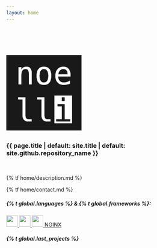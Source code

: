 ```yaml
---
layout: home
---
```



<br>
<br>
<h1 class="header center"><img style="height: 200px; width: 200px;" src="assets/images/noelli.png" alt=""></h1>
<h3 class="no-top-margin header center">{{ page.title | default: site.title | default: site.github.repository_name }}</h3>
<br>
<div class="row center">
    <p class="flow-text">
        {% tf home/description.md %}
    </p>
    <p class="flow-text">
        {% tf home/contact.md %}<br>
        <a class="icon-large" target="_blank" href="mailto:{{ site.email }}"><i class="fa fa-envelope green-text" style=""></i></a>
    </p>
</div>
<div class="separator">
    <h5>{% t global.languages %} & {% t global.frameworks %}:</h5>
</div>
<div class="row center">
    <a class="btn btn-flat waves-effect waves-light waves-green icon-large tooltipped" data-position="top" data-tooltip="python.org" href="https://python.org">
        <i class="fab fa-python"></i>
    </a>
    <a class="btn btn-flat waves-effect waves-light waves-green icon-large tooltipped" data-position="top" data-tooltip="flask.palletsprojects.com" href="https://flask.palletsprojects.com/">
        <img height="30px" width="30px" src='{{ "/assets/images/flask.png" | prepend: site.baseurl_root }}'>
    </a>
    <a class="btn btn-flat waves-effect waves-light waves-green icon-large tooltipped" data-position="top" data-tooltip="dart.dev" href="https://dart.dev/">
        <img height="30px" width="30px" src='{{ "/assets/images/logo_dart.png" | prepend: site.baseurl_root }}'>
    </a>
    <a class="btn btn-flat waves-effect waves-light waves-green icon-large tooltipped" data-position="top" data-tooltip="flutter.dev" href="https://flutter.dev">
        <img height="30px" width="30px" src='{{ "/assets/images/logo_flutter.png" | prepend: site.baseurl_root }}'>
    </a>
    <a class="btn btn-flat waves-effect waves-light waves-green icon-large tooltipped" data-position="top" data-tooltip="nginx.org" href="https://nginx.org">
        NGINX
    </a>
</div>
<div class="separator">
    <h5>{% t global.last_projects %}</h5>
</div>

<br>